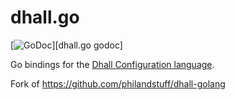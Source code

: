 # dhall.go

[![GoDoc](https://godoc.org/github.com/wallyqs/dhall.go?status.svg)][dhall.go godoc]

Go bindings for the [Dhall Configuration language][dhall].

Fork of https://github.com/philandstuff/dhall-golang

[dhall]: https://dhall-lang.org/
